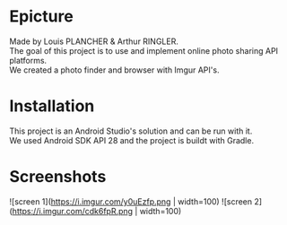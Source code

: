 # Epicture
Made by Louis PLANCHER & Arthur RINGLER.<br>
The goal of this project is to use and implement online photo sharing API platforms.<br>
We created a photo finder and browser with Imgur API's.<br>

# Installation
This project is an Android Studio's solution and can be run with it.<br>
We used Android SDK API 28 and the project is buildt with Gradle.<br>

# Screenshots
![screen 1](https://i.imgur.com/y0uEzfp.png | width=100)
![screen 2](https://i.imgur.com/cdk6fpR.png | width=100)<br>
